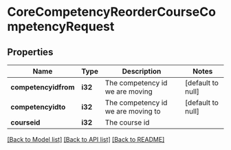 # CoreCompetencyReorderCourseCompetencyRequest

## Properties

Name | Type | Description | Notes
------------ | ------------- | ------------- | -------------
**competencyidfrom** | **i32** | The competency id we are moving | [default to null]
**competencyidto** | **i32** | The competency id we are moving to | [default to null]
**courseid** | **i32** | The course id | 

[[Back to Model list]](../README.md#documentation-for-models) [[Back to API list]](../README.md#documentation-for-api-endpoints) [[Back to README]](../README.md)


